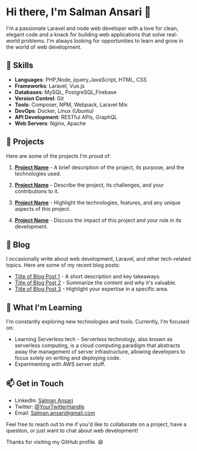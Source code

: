 # Hi there, I'm Salman Ansari 👋

I'm a passionate Laravel and node web developer with a love for clean, elegant code and a knack for building web applications that solve real-world problems. I'm always looking for opportunities to learn and grow in the world of web development.

## 🔧 Skills

- **Languages**: PHP,Node, jquery,JavaScript, HTML, CSS
- **Frameworks**: Laravel, Vue.js
- **Databases**: MySQL, PostgreSQL,Firebase
- **Version Control**: Git
- **Tools**: Composer, NPM, Webpack, Laravel Mix
- **DevOps**: Docker, Linux (Ubuntu)
- **API Development**: RESTful APIs, GraphQL
- **Web Servers**: Nginx, Apache

## 🚀 Projects

Here are some of the projects I'm proud of:

1. **[Project Name](link_to_project)** - A brief description of the project, its purpose, and the technologies used.

2. **[Project Name](link_to_project)** - Describe the project, its challenges, and your contributions to it.

3. **[Project Name](link_to_project)** - Highlight the technologies, features, and any unique aspects of this project.

4. **[Project Name](link_to_project)** - Discuss the impact of this project and your role in its development.

## 📝 Blog

I occasionally write about web development, Laravel, and other tech-related topics. Here are some of my recent blog posts:

- [Title of Blog Post 1](link_to_blog_post) - A short description and key takeaways.
- [Title of Blog Post 2](link_to_blog_post) - Summarize the content and why it's valuable.
- [Title of Blog Post 3](link_to_blog_post) - Highlight your expertise in a specific area.

## 🌱 What I'm Learning

I'm constantly exploring new technologies and tools. Currently, I'm focused on:

- Learning Serverless tech - Serverless technology, also known as serverless computing, is a cloud computing paradigm that abstracts away the management of server infrastructure, allowing developers to focus solely on writing and deploying code.
- Experimenting with AWS server stuff.

## 📫 Get in Touch

- LinkedIn: [Salman Ansari](https://in.linkedin.com/in/salman-ansari-861b4819a)
- Twitter: [@YourTwitterHandle](link_to_twitter)
- Email: [Salman.ansari@gmail.com](mailto:salman.ansari.1253218@gmail.com)

Feel free to reach out to me if you'd like to collaborate on a project, have a question, or just want to chat about web development!

Thanks for visiting my GitHub profile. 😄
